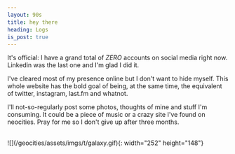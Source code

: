 ```yaml
---
layout: 90s
title: hey there
heading: Logs
is_post: true
---
```


It's official: I have a grand total of _ZERO_ accounts on social media right
now. Linkedin was the last one and I'm glad I did it.

I've cleared most of my presence online but I don't want to hide myself. This
whole website has the bold goal of being, at the same time, the equivalent of
twitter, instagram, last.fm and whatnot.

I'll not-so-regularly post some photos, thoughts of mine and stuff I'm
consuming. It could be a piece of music or a crazy site I've found on
neocities. Pray for me so I don't give up after three months.

<br />
![](/geocities/assets/imgs/t/galaxy.gif){: width="252" height="148"}
